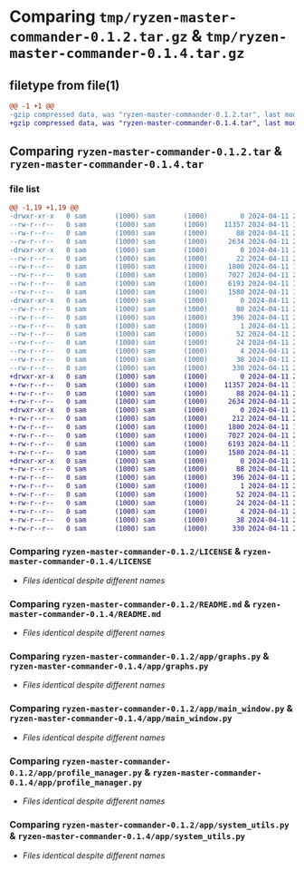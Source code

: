 # Comparing `tmp/ryzen-master-commander-0.1.2.tar.gz` & `tmp/ryzen-master-commander-0.1.4.tar.gz`

## filetype from file(1)

```diff
@@ -1 +1 @@
-gzip compressed data, was "ryzen-master-commander-0.1.2.tar", last modified: Thu Apr 11 20:21:29 2024, max compression
+gzip compressed data, was "ryzen-master-commander-0.1.4.tar", last modified: Thu Apr 11 20:31:00 2024, max compression
```

## Comparing `ryzen-master-commander-0.1.2.tar` & `ryzen-master-commander-0.1.4.tar`

### file list

```diff
@@ -1,19 +1,19 @@
-drwxr-xr-x   0 sam       (1000) sam       (1000)        0 2024-04-11 20:21:29.583412 ryzen-master-commander-0.1.2/
--rw-r--r--   0 sam       (1000) sam       (1000)    11357 2024-04-11 19:38:16.000000 ryzen-master-commander-0.1.2/LICENSE
--rw-r--r--   0 sam       (1000) sam       (1000)       88 2024-04-11 20:21:29.582412 ryzen-master-commander-0.1.2/PKG-INFO
--rw-r--r--   0 sam       (1000) sam       (1000)     2634 2024-04-11 20:11:01.000000 ryzen-master-commander-0.1.2/README.md
-drwxr-xr-x   0 sam       (1000) sam       (1000)        0 2024-04-11 20:21:29.582412 ryzen-master-commander-0.1.2/app/
--rw-r--r--   0 sam       (1000) sam       (1000)       22 2024-04-11 20:18:47.000000 ryzen-master-commander-0.1.2/app/__init__.py
--rw-r--r--   0 sam       (1000) sam       (1000)     1800 2024-04-11 19:04:29.000000 ryzen-master-commander-0.1.2/app/graphs.py
--rw-r--r--   0 sam       (1000) sam       (1000)     7027 2024-04-11 20:06:15.000000 ryzen-master-commander-0.1.2/app/main_window.py
--rw-r--r--   0 sam       (1000) sam       (1000)     6193 2024-04-11 19:28:04.000000 ryzen-master-commander-0.1.2/app/profile_manager.py
--rw-r--r--   0 sam       (1000) sam       (1000)     1580 2024-04-11 19:19:29.000000 ryzen-master-commander-0.1.2/app/system_utils.py
-drwxr-xr-x   0 sam       (1000) sam       (1000)        0 2024-04-11 20:21:29.582412 ryzen-master-commander-0.1.2/ryzen_master_commander.egg-info/
--rw-r--r--   0 sam       (1000) sam       (1000)       88 2024-04-11 20:21:29.000000 ryzen-master-commander-0.1.2/ryzen_master_commander.egg-info/PKG-INFO
--rw-r--r--   0 sam       (1000) sam       (1000)      396 2024-04-11 20:21:29.000000 ryzen-master-commander-0.1.2/ryzen_master_commander.egg-info/SOURCES.txt
--rw-r--r--   0 sam       (1000) sam       (1000)        1 2024-04-11 20:21:29.000000 ryzen-master-commander-0.1.2/ryzen_master_commander.egg-info/dependency_links.txt
--rw-r--r--   0 sam       (1000) sam       (1000)       52 2024-04-11 20:21:29.000000 ryzen-master-commander-0.1.2/ryzen_master_commander.egg-info/entry_points.txt
--rw-r--r--   0 sam       (1000) sam       (1000)       24 2024-04-11 20:21:29.000000 ryzen-master-commander-0.1.2/ryzen_master_commander.egg-info/requires.txt
--rw-r--r--   0 sam       (1000) sam       (1000)        4 2024-04-11 20:21:29.000000 ryzen-master-commander-0.1.2/ryzen_master_commander.egg-info/top_level.txt
--rw-r--r--   0 sam       (1000) sam       (1000)       38 2024-04-11 20:21:29.583412 ryzen-master-commander-0.1.2/setup.cfg
--rw-r--r--   0 sam       (1000) sam       (1000)      330 2024-04-11 20:20:27.000000 ryzen-master-commander-0.1.2/setup.py
+drwxr-xr-x   0 sam       (1000) sam       (1000)        0 2024-04-11 20:31:00.500397 ryzen-master-commander-0.1.4/
+-rw-r--r--   0 sam       (1000) sam       (1000)    11357 2024-04-11 19:38:16.000000 ryzen-master-commander-0.1.4/LICENSE
+-rw-r--r--   0 sam       (1000) sam       (1000)       88 2024-04-11 20:31:00.500397 ryzen-master-commander-0.1.4/PKG-INFO
+-rw-r--r--   0 sam       (1000) sam       (1000)     2634 2024-04-11 20:11:01.000000 ryzen-master-commander-0.1.4/README.md
+drwxr-xr-x   0 sam       (1000) sam       (1000)        0 2024-04-11 20:31:00.500397 ryzen-master-commander-0.1.4/app/
+-rw-r--r--   0 sam       (1000) sam       (1000)      212 2024-04-11 20:25:49.000000 ryzen-master-commander-0.1.4/app/__init__.py
+-rw-r--r--   0 sam       (1000) sam       (1000)     1800 2024-04-11 19:04:29.000000 ryzen-master-commander-0.1.4/app/graphs.py
+-rw-r--r--   0 sam       (1000) sam       (1000)     7027 2024-04-11 20:06:15.000000 ryzen-master-commander-0.1.4/app/main_window.py
+-rw-r--r--   0 sam       (1000) sam       (1000)     6193 2024-04-11 19:28:04.000000 ryzen-master-commander-0.1.4/app/profile_manager.py
+-rw-r--r--   0 sam       (1000) sam       (1000)     1580 2024-04-11 19:19:29.000000 ryzen-master-commander-0.1.4/app/system_utils.py
+drwxr-xr-x   0 sam       (1000) sam       (1000)        0 2024-04-11 20:31:00.500397 ryzen-master-commander-0.1.4/ryzen_master_commander.egg-info/
+-rw-r--r--   0 sam       (1000) sam       (1000)       88 2024-04-11 20:31:00.000000 ryzen-master-commander-0.1.4/ryzen_master_commander.egg-info/PKG-INFO
+-rw-r--r--   0 sam       (1000) sam       (1000)      396 2024-04-11 20:31:00.000000 ryzen-master-commander-0.1.4/ryzen_master_commander.egg-info/SOURCES.txt
+-rw-r--r--   0 sam       (1000) sam       (1000)        1 2024-04-11 20:31:00.000000 ryzen-master-commander-0.1.4/ryzen_master_commander.egg-info/dependency_links.txt
+-rw-r--r--   0 sam       (1000) sam       (1000)       52 2024-04-11 20:31:00.000000 ryzen-master-commander-0.1.4/ryzen_master_commander.egg-info/entry_points.txt
+-rw-r--r--   0 sam       (1000) sam       (1000)       24 2024-04-11 20:31:00.000000 ryzen-master-commander-0.1.4/ryzen_master_commander.egg-info/requires.txt
+-rw-r--r--   0 sam       (1000) sam       (1000)        4 2024-04-11 20:31:00.000000 ryzen-master-commander-0.1.4/ryzen_master_commander.egg-info/top_level.txt
+-rw-r--r--   0 sam       (1000) sam       (1000)       38 2024-04-11 20:31:00.500397 ryzen-master-commander-0.1.4/setup.cfg
+-rw-r--r--   0 sam       (1000) sam       (1000)      330 2024-04-11 20:30:51.000000 ryzen-master-commander-0.1.4/setup.py
```

### Comparing `ryzen-master-commander-0.1.2/LICENSE` & `ryzen-master-commander-0.1.4/LICENSE`

 * *Files identical despite different names*

### Comparing `ryzen-master-commander-0.1.2/README.md` & `ryzen-master-commander-0.1.4/README.md`

 * *Files identical despite different names*

### Comparing `ryzen-master-commander-0.1.2/app/graphs.py` & `ryzen-master-commander-0.1.4/app/graphs.py`

 * *Files identical despite different names*

### Comparing `ryzen-master-commander-0.1.2/app/main_window.py` & `ryzen-master-commander-0.1.4/app/main_window.py`

 * *Files identical despite different names*

### Comparing `ryzen-master-commander-0.1.2/app/profile_manager.py` & `ryzen-master-commander-0.1.4/app/profile_manager.py`

 * *Files identical despite different names*

### Comparing `ryzen-master-commander-0.1.2/app/system_utils.py` & `ryzen-master-commander-0.1.4/app/system_utils.py`

 * *Files identical despite different names*

